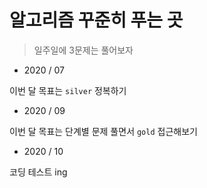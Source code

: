 # 알고리즘 꾸준히 푸는 곳

> 일주일에 3문제는 풀어보자



- 2020 / 07

이번 달 목표는 `silver` 정복하기



- 2020 / 09

이번 달 목표는 단계별 문제 풀면서 `gold` 접근해보기


- 2020 / 10

코딩 테스트 ing
